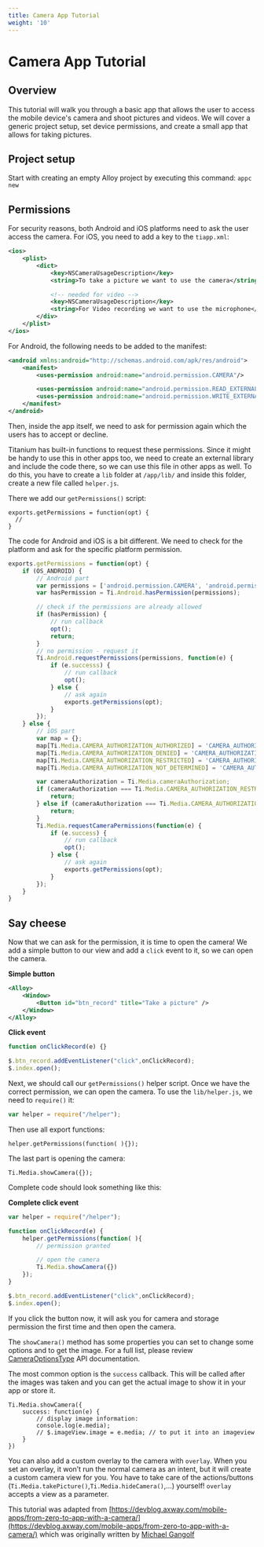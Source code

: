 ```yaml
---
title: Camera App Tutorial
weight: '10'
---
```


# Camera App Tutorial

## Overview

This tutorial will walk you through a basic app that allows the user to access the mobile device's camera and shoot pictures and videos. We will cover a generic project setup, set device permissions, and create a small app that allows for taking pictures.

## Project setup

Start with creating an empty Alloy project by executing this command: `appc new`

## Permissions

For security reasons, both Android and iOS platforms need to ask the user access the camera. For iOS, you need to add a key to the `tiapp.xml`:

```xml
<ios>
    <plist>
        <dict>
            <key>NSCameraUsageDescription</key>
            <string>To take a picture we want to use the camera</string>

            <!-- needed for video -->
            <key>NSCameraUsageDescription</key>
            <string>For Video recording we want to use the microphone</string>
        </div>
    </plist>
</ios>
```

For Android, the following needs to be added to the manifest:

```xml
<android xmlns:android="http://schemas.android.com/apk/res/android">
    <manifest>
        <uses-permission android:name="android.permission.CAMERA"/>

        <uses-permission android:name="android.permission.READ_EXTERNAL_STORAGE"/>
        <uses-permission android:name="android.permission.WRITE_EXTERNAL_STORAGE"/>
    </manifest>
</android>
```

Then, inside the app itself, we need to ask for permission again which the users has to accept or decline.

Titanium has built-in functions to request these permissions. Since it might be handy to use this in other apps too, we need to create an external library and include the code there, so we can use this file in other apps as well. To do this, you have to create a `lib` folder at `/app/lib/` and inside this folder, create a new file called `helper.js`.

There we add our `getPermissions()` script:

```
exports.getPermissions = function(opt) {
  //
}
```

The code for Android and iOS is a bit different. We need to check for the platform and ask for the specific platform permission.

```javascript
exports.getPermissions = function(opt) {
    if (OS_ANDROID) {
        // Android part
        var permissions = ['android.permission.CAMERA', 'android.permission.READ_EXTERNAL_STORAGE'];
        var hasPermission = Ti.Android.hasPermission(permissions);

        // check if the permissions are already allowed
        if (hasPermission) {
            // run callback
            opt();
            return;
        }
        // no permission - request it
        Ti.Android.requestPermissions(permissions, function(e) {
            if (e.successs) {
                // run callback
                opt();
            } else {
                // ask again
                exports.getPermissions(opt);
            }
        });
    } else {
        // iOS part
        var map = {};
        map[Ti.Media.CAMERA_AUTHORIZATION_AUTHORIZED] = 'CAMERA_AUTHORIZATION_AUTHORIZED';
        map[Ti.Media.CAMERA_AUTHORIZATION_DENIED] = 'CAMERA_AUTHORIZATION_DENIED';
        map[Ti.Media.CAMERA_AUTHORIZATION_RESTRICTED] = 'CAMERA_AUTHORIZATION_RESTRICTED';
        map[Ti.Media.CAMERA_AUTHORIZATION_NOT_DETERMINED] = 'CAMERA_AUTHORIZATION_NOT_DETERMINED';

        var cameraAuthorization = Ti.Media.cameraAuthorization;
        if (cameraAuthorization === Ti.Media.CAMERA_AUTHORIZATION_RESTRICTED) {
            return;
        } else if (cameraAuthorization === Ti.Media.CAMERA_AUTHORIZATION_DENIED) {
            return;
        }
        Ti.Media.requestCameraPermissions(function(e) {
            if (e.success) {
                // run callback
                opt();
            } else {
                // ask again
                exports.getPermissions(opt);
            }
        });
    }
}
```

## Say cheese

Now that we can ask for the permission, it is time to open the camera! We add a simple button to our view and add a `click` event to it, so we can open the camera.

**Simple button**

```xml
<Alloy>
    <Window>
        <Button id="btn_record" title="Take a picture" />
    </Window>
</Alloy>
```

**Click event**

```javascript
function onClickRecord(e) {}

$.btn_record.addEventListener("click",onClickRecord);
$.index.open();
```

Next, we should call our `getPermissions()` helper script. Once we have the correct permission, we can open the camera. To use the `lib/helper.js`, we need to `require()` it:

```javascript
var helper = require("/helper");
```

Then use all export functions:

```
helper.getPermissions(function( ){});
```

The last part is opening the camera:

```
Ti.Media.showCamera({});
```

Complete code should look something like this:

**Complete click event**

```javascript
var helper = require("/helper");

function onClickRecord(e) {
    helper.getPermissions(function( ){
        // permission granted

        // open the camera
        Ti.Media.showCamera({})
    });
}

$.btn_record.addEventListener("click",onClickRecord);
$.index.open();
```

If you click the button now, it will ask you for camera and storage permission the first time and then open the camera.

The `showCamera()` method has some properties you can set to change some options and to get the image. For a full list, please review [CameraOptionsType](#!/api/CameraOptionsType) API documentation.

The most common option is the `success` callback. This will be called after the images was taken and you can get the actual image to show it in your app or store it.

```
Ti.Media.showCamera({
    success: function(e) {
        // display image information:
        console.log(e.media);
        // $.imageView.image = e.media; // to put it into an imageview
    }
})
```

You can also add a custom overlay to the camera with `overlay`. When you set an overlay, it won’t run the normal camera as an intent, but it will create a custom camera view for you. You have to take care of the actions/buttons (`Ti.Media.takePicture()`,`Ti.Media.hideCamera()`,…) yourself! `overlay` accepts a view as a parameter.

This tutorial was adapted from [https://devblog.axway.com/mobile-apps/from-zero-to-app-with-a-camera/](https://devblog.axway.com/mobile-apps/from-zero-to-app-with-a-camera/) which was originally written by [Michael Gangolf](https://devblog.axway.com/author/mgangolf/)
